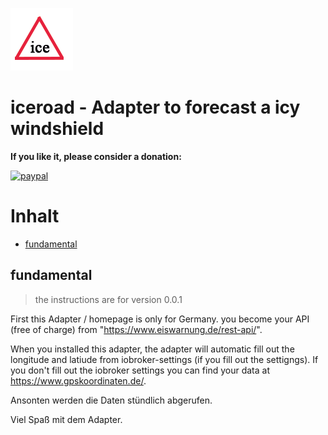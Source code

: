 ![Logo](img/iceroad.png)
# iceroad - Adapter to forecast a icy windshield


**If you like it, please consider a donation:**

[![paypal](https://www.paypalobjects.com/en_US/i/btn/btn_donateCC_LG.gif)](https://www.paypal.com/cgi-bin/webscr?cmd=_s-xclick&hosted_button_id=UYB92ZVNEFNF6&source=url)




# Inhalt
* [fundamental](#fundamental)

## fundamental

> the instructions are for version 0.0.1

First this Adapter / homepage is only for Germany.
you become your API (free of charge) from "https://www.eiswarnung.de/rest-api/".

When you installed this adapter, the adapter will automatic fill out the longitude and latiude from iobroker-settings (if you fill out the settigngs).
If you don't fill out the iobroker settings you can find your data at https://www.gpskoordinaten.de/.

Ansonten werden die Daten stündlich abgerufen.

Viel Spaß mit dem Adapter.



